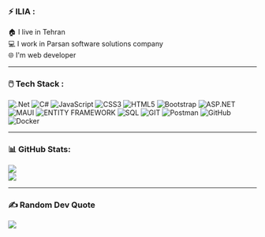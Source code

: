 ### ⚡ ILIA :
🏠 I live in Tehran <br/>
💻 I work in Parsan software solutions company<br/>
🌐 I'm web developer

<hr/>

### 🖱️ Tech Stack :
![.Net](https://img.shields.io/badge/.NET-5C2D91?style=flat&logo=.net&logoColor=white) ![C#](https://img.shields.io/badge/c%23-%23239120.svg?style=flat&logo=csharp&logoColor=white) ![JavaScript](https://img.shields.io/badge/Javascript-%23323330.svg?style=flat&logo=javascript&logoColor=%23F7DF1E) ![CSS3](https://img.shields.io/badge/css3-%231572B6.svg?style=flat&logo=css3&logoColor=white) ![HTML5](https://img.shields.io/badge/html5-%23E34F26.svg?style=flat&logo=html5&logoColor=white) ![Bootstrap](https://img.shields.io/badge/Bootstrap-%238511FA.svg?style=flat&logo=bootstrap&logoColor=white) ![ASP.NET](https://img.shields.io/badge/ASP.NET-8A2BE2?style=flat&logo=ASP.NET&logoColor=white
)
 ![MAUI](https://img.shields.io/badge/ASP.NET-8A2BE2?style=flat&logo=ASP.NET&logoColor=white
)
![ENTITY FRAMEWORK](https://img.shields.io/badge/ENTITY_FRAMEWORK-8A2BE2?style=flat&logo=ENTITY_FRAMEWORK&logoColor=white) ![SQL](https://img.shields.io/badge/SQL-8A2BE2?style=flat&logo=SQL&logoColor=white) ![GIT](https://img.shields.io/badge/Git-fc6d26?style=flat&logo=Git&logoColor=white) ![Postman](https://img.shields.io/badge/Postman-FF6C37?style=flat&logo=Postman&logoColor=white) ![GitHub](https://img.shields.io/badge/github-%23121011.svg?style=flat&logo=github&logoColor=white) ![Docker](https://img.shields.io/badge/Docker-%230db7ed.svg?style=flat&logo=docker&logoColor=white)

<hr/>

### 📊 GitHub Stats:
![](https://github-readme-stats.vercel.app/api?username=ILIA8400&theme=dark&hide_border=false&include_all_commits=true&count_private=true)<br/>
![](https://github-readme-stats.vercel.app/api/top-langs/?username=ILIA8400&theme=dark&hide_border=false&include_all_commits=true&count_private=true&layout=compact)

<hr/>

### ✍️ Random Dev Quote
![](https://quotes-github-readme.vercel.app/api?type=vetical&theme=dark)
